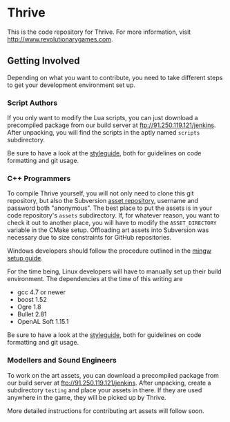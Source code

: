 Thrive
======

This is the code repository for Thrive. For more information, visit
http://www.revolutionarygames.com.


Getting Involved
----------------
Depending on what you want to contribute, you need to take different steps
to get your development environment set up.

### Script Authors
If you only want to modify the Lua scripts, you can just download a 
precompiled package from our build server at ftp://91.250.119.121/jenkins.
After unpacking, you will find the scripts in the aptly named `scripts` 
subdirectory.

Be sure to have a look at the [styleguide][styleguide],
both for guidelines on code formatting and git usage.

### C++ Programmers
To compile Thrive yourself, you will not only need to clone this git 
repository, but also the Subversion [asset repository][asset_repository],
username and password both "anonymous".  The best place to put the assets 
is in your code repository's `assets` subdirectory. If, for whatever 
reason, you want to check it out to another place, you will have to modify 
the `ASSET_DIRECTORY` variable in the CMake setup. Offloading art assets 
into Subversion was necessary due to size constraints for GitHub repositories.

Windows developers should follow the procedure outlined in the [mingw setup 
guide]().

For the time being, Linux developers will have to manually set up their build 
environment. The dependencies at the time of this writing are

* gcc 4.7 or newer
* boost 1.52
* Ogre 1.8
* Bullet 2.81
* OpenAL Soft 1.15.1

Be sure to have a look at the [styleguide][styleguide],
both for guidelines on code formatting and git usage.

### Modellers and Sound Engineers
To work on the art assets, you can download a precompiled package from our
build server at ftp://91.250.119.121/jenkins. After unpacking, create a 
subdirectory `testing` and place your assets in there. If they are used 
anywhere in the game, they will be picked up by Thrive.

More detailed instructions for contributing art assets will follow soon.


[asset_repository]: http://91.250.119.121/scm/svn/thrive_assets/trunk "Asset Repository"
[mingw]: http://www.github.com/Revolutionary-Games/Thrive/blob/master/mingw_setup/readme.txt "MinGW setup guide"
[styleguide]: http://www.github.com/Revolutionary-Games/Thrive/blob/master/doc/style_guide.dox "Styleguide"
